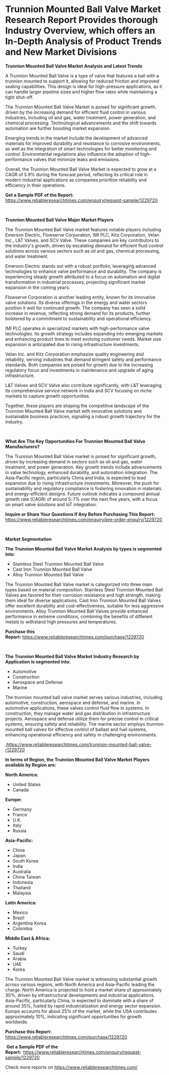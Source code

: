 <p><h1>Trunnion Mounted Ball Valve Market Research Report Provides thorough Industry Overview, which offers an In-Depth Analysis of Product Trends and New Market Divisions</h1></p><p><strong>Trunnion Mounted Ball Valve Market Analysis and Latest Trends</strong></p>
<p><p>A Trunnion Mounted Ball Valve is a type of valve that features a ball with a trunnion mounted to support it, allowing for reduced friction and improved sealing capabilities. This design is ideal for high-pressure applications, as it can handle larger pipeline sizes and higher flow rates while maintaining a tight shut-off.</p><p>The Trunnion Mounted Ball Valve Market is poised for significant growth, driven by the increasing demand for efficient fluid control in various industries, including oil and gas, water treatment, power generation, and chemical processing. Technological advancements and the shift towards automation are further boosting market expansion. </p><p>Emerging trends in the market include the development of advanced materials for improved durability and resistance to corrosive environments, as well as the integration of smart technologies for better monitoring and control. Environmental regulations also influence the adoption of high-performance valves that minimize leaks and emissions. </p><p>Overall, the Trunnion Mounted Ball Valve Market is expected to grow at a CAGR of 5.9% during the forecast period, reflecting its critical role in modern industrial applications as companies prioritize reliability and efficiency in their operations.</p></p>
<p><strong>Get a Sample PDF of the Report:&nbsp;</strong> <a href="https://www.reliableresearchtimes.com/enquiry/request-sample/1229720?utm_campaign=2931&utm_medium=2&utm_source=Github&utm_content=ia&utm_term=09042025&utm_id=trunnion-mounted-ball-valve">https://www.reliableresearchtimes.com/enquiry/request-sample/1229720</a></p>
<p>&nbsp;</p>
<p><strong>Trunnion Mounted Ball Valve Major Market Players</strong></p>
<p><p>The Trunnion Mounted Ball Valve market features notable players including Emerson Electric, Flowserve Corporation, IMI PLC, Kitz Corporation, Velan Inc., L&T Valves, and SCV Valve. These companies are key contributors to the industry's growth, driven by escalating demand for efficient fluid control solutions across various sectors such as oil and gas, chemical processing, and water treatment.</p><p>Emerson Electric stands out with a robust portfolio, leveraging advanced technologies to enhance valve performance and durability. The company is experiencing steady growth attributed to a focus on automation and digital transformation in industrial processes, projecting significant market expansion in the coming years.</p><p>Flowserve Corporation is another leading entity, known for its innovative valve solutions. Its diverse offerings in the energy and water sectors position it well for continued growth. The company has seen a solid increase in revenue, reflecting strong demand for its products, further bolstered by a commitment to sustainability and operational efficiency.</p><p>IMI PLC operates in specialized markets with high-performance valve technologies. Its growth strategy includes expanding into emerging markets and enhancing product lines to meet evolving customer needs. Market size expansion is anticipated due to rising infrastructure investments.</p><p>Velan Inc. and Kitz Corporation emphasize quality engineering and reliability, serving industries that demand stringent safety and performance standards. Both companies are poised for growth due to the increasing regulatory focus and investments in maintenance and upgrade of aging infrastructure.</p><p>L&T Valves and SCV Valve also contribute significantly, with L&T leveraging its comprehensive service network in India and SCV focusing on niche markets to capture growth opportunities.</p><p>Together, these players are shaping the competitive landscape of the Trunnion Mounted Ball Valve market with innovative solutions and sustainable business practices, signaling a robust growth trajectory for the industry.</p></p>
<p>&nbsp;</p>
<p><strong>What Are The Key Opportunities For Trunnion Mounted Ball Valve Manufacturers?</strong></p>
<p><p>The Trunnion Mounted Ball Valve market is poised for significant growth, driven by increasing demand in sectors such as oil and gas, water treatment, and power generation. Key growth trends include advancements in valve technology, enhanced durability, and automation integration. The Asia-Pacific region, particularly China and India, is expected to lead expansion due to rising infrastructure investments. Moreover, the push for sustainability and regulatory compliance is fostering innovation in materials and energy-efficient designs. Future outlook indicates a compound annual growth rate (CAGR) of around 5-7% over the next five years, with a focus on smart valve solutions and IoT integration.</p></p>
<p><strong>Inquire or Share Your Questions If Any Before Purchasing This Report:</strong> <a href="https://www.reliableresearchtimes.com/enquiry/pre-order-enquiry/1229720?utm_campaign=2931&utm_medium=2&utm_source=Github&utm_content=ia&utm_term=09042025&utm_id=trunnion-mounted-ball-valve">https://www.reliableresearchtimes.com/enquiry/pre-order-enquiry/1229720</a></p>
<p>&nbsp;</p>
<p><strong>Market Segmentation</strong></p>
<p><strong>The Trunnion Mounted Ball Valve Market Analysis by types is segmented into:</strong></p>
<p><ul><li>Stainless Steel Trunnion Mounted Ball Valve</li><li>Cast Iron Trunnion Mounted Ball Valve</li><li>Alloy Trunnion Mounted Ball Valve</li></ul></p>
<p><p>The Trunnion Mounted Ball Valve market is categorized into three main types based on material composition. Stainless Steel Trunnion Mounted Ball Valves are favored for their corrosion resistance and high strength, making them ideal for diverse applications. Cast Iron Trunnion Mounted Ball Valves offer excellent durability and cost-effectiveness, suitable for less aggressive environments. Alloy Trunnion Mounted Ball Valves provide enhanced performance in extreme conditions, combining the benefits of different metals to withstand high pressures and temperatures.</p></p>
<p><strong>Purchase this Report:&nbsp;</strong><a href="https://www.reliableresearchtimes.com/purchase/1229720?utm_campaign=2931&utm_medium=2&utm_source=Github&utm_content=ia&utm_term=09042025&utm_id=trunnion-mounted-ball-valve">https://www.reliableresearchtimes.com/purchase/1229720</a></p>
<p>&nbsp;</p>
<p><strong>The Trunnion Mounted Ball Valve Market Industry Research by Application is segmented into:</strong></p>
<p><ul><li>Automotive</li><li>Construction</li><li>Aerospace and Defense</li><li>Marine</li></ul></p>
<p><p>The trunnion mounted ball valve market serves various industries, including automotive, construction, aerospace and defense, and marine. In automotive applications, these valves control fluid flow in systems. In construction, they manage water and gas distribution in infrastructure projects. Aerospace and defense utilize them for precise control in critical systems, ensuring safety and reliability. The marine sector employs trunnion mounted ball valves for effective control of ballast and fuel systems, enhancing operational efficiency and safety in challenging environments.</p></p>
<p><a href="https://www.reliableresearchtimes.com/trunnion-mounted-ball-valve-r1229720?utm_campaign=2931&utm_medium=2&utm_source=Github&utm_content=ia&utm_term=09042025&utm_id=trunnion-mounted-ball-valve">&nbsp;https://www.reliableresearchtimes.com/trunnion-mounted-ball-valve-r1229720</a></p>
<p><strong>In terms of Region, the Trunnion Mounted Ball Valve Market Players available by Region are:</strong></p>
<p>
    <p> <strong> North America: </strong>
        <ul>
            <li>United States</li>
            <li>Canada</li>
        </ul>
        </p> 
    <p> <strong> Europe: </strong>
        <ul>
            <li>Germany</li>
            <li>France</li>
            <li>U.K.</li>
            <li>Italy</li>
            <li>Russia</li>
        </ul>
        </p> 
    <p> <strong> Asia-Pacific: </strong>
        <ul>
            <li>China</li>
            <li>Japan</li>
            <li>South Korea</li>
            <li>India</li>
            <li>Australia</li>
            <li>China Taiwan</li>
            <li>Indonesia</li>
            <li>Thailand</li>
            <li>Malaysia</li>
        </ul>
        </p> 
    <p> <strong> Latin America: </strong>
        <ul>
            <li>Mexico</li>
            <li>Brazil</li>
            <li>Argentina Korea</li>
            <li>Colombia</li>
        </ul>
        </p> 
    <p> <strong> Middle East & Africa: </strong>
        <ul>
            <li>Turkey</li>
            <li>Saudi</li>
            <li>Arabia</li>
            <li>UAE</li>
            <li>Korea</li>
        </ul>
    </p>
    </p>
<p><p>The Trunnion Mounted Ball Valve market is witnessing substantial growth across various regions, with North America and Asia-Pacific leading the charge. North America is projected to hold a market share of approximately 30%, driven by infrastructural developments and industrial applications. Asia-Pacific, particularly China, is expected to dominate with a share of around 35%, fueled by rapid industrialization and energy sector expansion. Europe accounts for about 25% of the market, while the USA contributes approximately 10%, indicating significant opportunities for growth worldwide.</p></p>
<p><strong>Purchase this Report: </strong><a href="https://www.reliableresearchtimes.com/purchase/1229720?utm_campaign=2931&utm_medium=2&utm_source=Github&utm_content=ia&utm_term=09042025&utm_id=trunnion-mounted-ball-valve">https://www.reliableresearchtimes.com/purchase/1229720</a></p>
<p>&nbsp;<strong>Get a Sample PDF of the Report:&nbsp;&nbsp;</strong><a href="https://www.reliableresearchtimes.com/enquiry/request-sample/1229720?utm_campaign=2931&utm_medium=2&utm_source=Github&utm_content=ia&utm_term=09042025&utm_id=trunnion-mounted-ball-valve">https://www.reliableresearchtimes.com/enquiry/request-sample/1229720</a></p>
<p><strong></strong></p>
<p>Check more reports on <a href="https://www.reliableresearchtimes.com/?utm_campaign=2931&utm_medium=2&utm_source=Github&utm_content=ia&utm_term=09042025&utm_id=trunnion-mounted-ball-valve">https://www.reliableresearchtimes.com/</a></p>